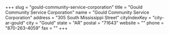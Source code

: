 +++
slug = "gould-community-service-corporation"
title = "Gould Community Service Corporation"
name = "Gould Community Service Corporation"
address = "305 South Mississippi Street"
cityIndexKey = "city-ar-gould"
city = "Gould"
state = "AR"
postal = "71643"
website = ""
phone = "870-263-4059"
fax = ""
+++
